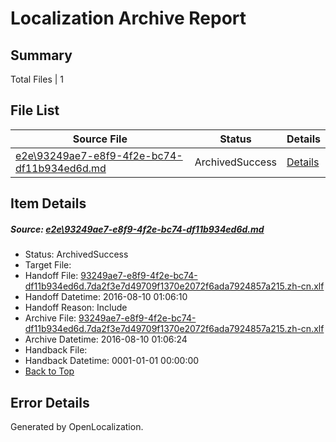 # <a name='report-top'></a> Localization Archive Report

## Summary
 Total Files | 1

## File List
 Source File | Status | Details 
 ----------- | ------ | ------- 
 [e2e\93249ae7-e8f9-4f2e-bc74-df11b934ed6d.md](https://github.com/OpenLocalizationTestOrg/oltest/blob/9c4d678d7125017987d963e65f5bcf7f1bb7da62/e2e/93249ae7-e8f9-4f2e-bc74-df11b934ed6d.md) | ArchivedSuccess | [Details](#c9d955988b3f5ef6d59bfe4096173d6e8918be9d1)

## Item Details
##### <a name='c9d955988b3f5ef6d59bfe4096173d6e8918be9d1'></a> Source: [e2e\93249ae7-e8f9-4f2e-bc74-df11b934ed6d.md](https://github.com/OpenLocalizationTestOrg/oltest/blob/9c4d678d7125017987d963e65f5bcf7f1bb7da62/e2e/93249ae7-e8f9-4f2e-bc74-df11b934ed6d.md)
* Status: ArchivedSuccess
* Target File: 
* Handoff File: [93249ae7-e8f9-4f2e-bc74-df11b934ed6d.7da2f3e7d49709f1370e2072f6ada7924857a215.zh-cn.xlf](https://github.com/OpenLocalizationTestOrg/olhandoff-e2e/blob/5db95ee36444b5698dc764bb8317389750a03519/ol-handoff/OpenLocalizationTestOrg/ol-test-zhcn/ci/ht/93249ae7-e8f9-4f2e-bc74-df11b934ed6d.7da2f3e7d49709f1370e2072f6ada7924857a215.zh-cn.xlf)
* Handoff Datetime: 2016-08-10 01:06:10
* Handoff Reason: Include
* Archive File: [93249ae7-e8f9-4f2e-bc74-df11b934ed6d.7da2f3e7d49709f1370e2072f6ada7924857a215.zh-cn.xlf](https://github.com/OpenLocalizationTestOrg/olhandoff-e2e/blob/98fe8c70390477414fd9130a3648683d3986ff0e/ol-archive/OpenLocalizationTestOrg/ol-test-zhcn/ci/ht/93249ae7-e8f9-4f2e-bc74-df11b934ed6d.7da2f3e7d49709f1370e2072f6ada7924857a215.zh-cn.xlf)
* Archive Datetime: 2016-08-10 01:06:24
* Handback File: 
* Handback Datetime: 0001-01-01 00:00:00
* [Back to Top](#report-top)


## Error Details

Generated by OpenLocalization.
